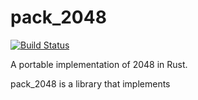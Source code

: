 # pack_2048
[![Build Status](https://travis-ci.org/LEARAX/pack_2048.svg?branch=master)](https://travis-ci.org/LEARAX/pack_2048)

A portable implementation of 2048 in Rust.

pack_2048 is a library that implements
